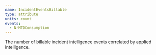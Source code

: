 ```yaml
---
name: IncidentEventsBillable
type: attribute
units: count
events:
  - NrMTDConsumption
---
```


The number of billable incident intelligence events correlated by applied intelligence.